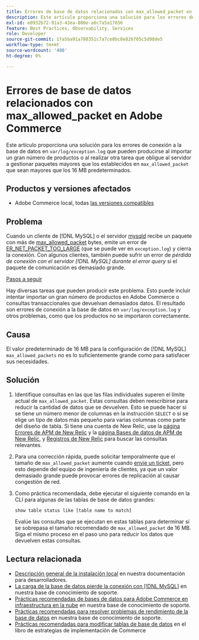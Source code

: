 ```yaml
---
title: Errores de base de datos relacionados con max_allowed_packet en Adobe Commerce
description: Este artículo proporciona una solución para los errores de conexión de base de datos en el var/log/exception.log que pueden producirse al importar un gran número de productos o al realizar otra tarea que obligue al servidor a gestionar paquetes más grandes que los establecidos en max_allowed_packet, que es más grande que el valor predeterminado de 16 MB.
exl-id: e8932b72-91a3-43ea-800e-a6c7a5a17656
feature: Best Practices, Observability, Services
role: Developer
source-git-commit: 1fa5ba91a788351c7a7ce8bc0e826f05c5d98de5
workflow-type: tm+mt
source-wordcount: '488'
ht-degree: 0%

---
```


# Errores de base de datos relacionados con max_allowed_packet en Adobe Commerce

Este artículo proporciona una solución para los errores de conexión a la base de datos en `var/log/exception.log` que pueden producirse al importar un gran número de productos o al realizar otra tarea que obligue al servidor a gestionar paquetes mayores que los establecidos en `max_allowed_packet` que sean mayores que los 16 MB predeterminados.

## Productos y versiones afectados

* Adobe Commerce local, todas [las versiones compatibles](https://magento.com/sites/default/files/magento-software-lifecycle-policy.pdf)

## Problema

Cuando un cliente de [!DNL MySQL] o el servidor [mysqld](https://dev.mysql.com/doc/refman/8.0/en/mysqld.html) recibe un paquete con más de [max\_allowed\_packet](https://dev.mysql.com/doc/refman/8.0/en/server-system-variables.html#sysvar_max_allowed_packet) bytes, emite un error de [ER\_NET\_PACKET\_TOO\_LARGE](https://dev.mysql.com/doc/mysql-errors/8.0/en/server-error-reference.html#error_er_net_packet_too_large) (que se puede ver en `exception.log`) y cierra la conexión. Con algunos clientes, también puede sufrir un error de *pérdida de conexión con el servidor [!DNL MySQL] durante el error query* si el paquete de comunicación es demasiado grande.

<u>Pasos a seguir</u>

Hay diversas tareas que pueden producir este problema. Esto puede incluir intentar importar un gran número de productos en Adobe Commerce o consultas transaccionales que devuelvan demasiados datos. El resultado son errores de conexión a la base de datos en `var/log/exception.log` y otros problemas, como que los productos no se importaron correctamente.

## Causa

El valor predeterminado de 16 MB para la configuración de [!DNL MySQL] `max_allowed_packets` no es lo suficientemente grande como para satisfacer sus necesidades.

## Solución

1. Identifique consultas en las que las filas individuales superen el límite actual de `max_allowed_packet`. Estas consultas deben reescribirse para reducir la cantidad de datos que se devuelven. Esto se puede hacer si se tiene un número menor de columnas en la instrucción `SELECT` o si se elige un tipo de datos más pequeño para varias columnas como parte del diseño de tabla. Si tiene una cuenta de New Relic, use la [página Errores de APM de New Relic](https://docs.newrelic.com/docs/apm/apm-ui-pages/error-analytics/errors-page-explore-events-behind-errors) y la [página Bases de datos de APM de New Relic](https://docs.newrelic.com/docs/apm/apm-ui-pages/monitoring/databases-page-view-operations-throughput-response-time), y [Registros de New Relic](https://docs.newrelic.com/docs/logs/log-management/get-started/get-started-log-management) para buscar las consultas relevantes.
1. Para una corrección rápida, puede solicitar temporalmente que el tamaño de `max_allowed_packet` aumente cuando [envíe un ticket](/help/help-center-guide/help-center/magento-help-center-user-guide.md#submit-ticket), pero esto depende del equipo de ingeniería de clientes, ya que un valor demasiado grande puede provocar errores de replicación al causar congestión de red.
1. Como práctica recomendada, debe ejecutar el siguiente comando en la CLI para algunas de las tablas de base de datos grandes:

   ```
   show table status like [table name to match]
   ```

   Evalúe las consultas que se ejecutan en estas tablas para determinar si se sobrepasa el tamaño recomendado de `max_allowed_packet` de 16 MB. Siga el mismo proceso en el paso uno para reducir los datos que devuelven estas consultas.

## Lectura relacionada

* [Descripción general de la instalación local](https://experienceleague.adobe.com/es/docs/commerce-operations/installation-guide/overview) en nuestra documentación para desarrolladores.
* [La carga de la base de datos pierde la conexión con [!DNL MySQL]](https://experienceleague.adobe.com/es/docs/commerce-knowledge-base/kb/troubleshooting/database/database-upload-loses-connection-to-mysql) en nuestra base de conocimiento de soporte.
* [Prácticas recomendadas de bases de datos para Adobe Commerce en infraestructura en la nube](https://experienceleague.adobe.com/docs/commerce-operations/implementation-playbook/best-practices/planning/database-on-cloud.html?lang=es) en nuestra base de conocimiento de soporte.
* [Prácticas recomendadas para resolver problemas de rendimiento de la base de datos](https://experienceleague.adobe.com/docs/commerce-operations/implementation-playbook/best-practices/maintenance/resolve-database-performance-issues.html?lang=es) en nuestra base de conocimiento de soporte.
* [Prácticas recomendadas para modificar tablas de base de datos](https://experienceleague.adobe.com/es/docs/commerce-operations/implementation-playbook/best-practices/development/modifying-core-and-third-party-tables#why-adobe-recommends-avoiding-modifications) en el libro de estrategias de implementación de Commerce
